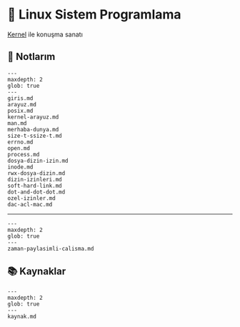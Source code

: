 # 🐧 Linux Sistem Programlama

[Kernel](https://kernel.org/) ile konuşma sanatı

## 📝 Notlarım

```{toctree}
---
maxdepth: 2
glob: true
---
giris.md
arayuz.md
posix.md
kernel-arayuz.md
man.md
merhaba-dunya.md
size-t-ssize-t.md
errno.md
open.md
process.md
dosya-dizin-izin.md
inode.md
rwx-dosya-dizin.md
dizin-izinleri.md
soft-hard-link.md
dot-and-dot-dot.md
ozel-izinler.md
dac-acl-mac.md
```

---

```{toctree}
---
maxdepth: 2
glob: true
---
zaman-paylasimli-calisma.md
```

## 📚 Kaynaklar

```{toctree}
---
maxdepth: 2
glob: true
---
kaynak.md
```
